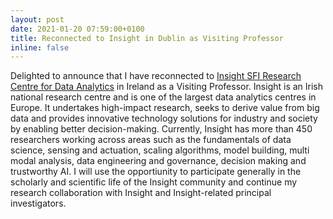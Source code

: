 ```yaml
---
layout: post
date: 2021-01-20 07:59:00+0100
title: Reconnected to Insight in Dublin as Visiting Professor
inline: false
---
```


Delighted to announce that I have reconnected to [Insight SFI Research Centre for Data Analytics](https://www.insight-centre.org/) in Ireland as a Visiting Professor. Insight is an Irish national research centre and is one of the largest data analytics centres in Europe. It undertakes high-impact research, seeks to derive value from big data and provides innovative technology solutions for industry and society by enabling better decision-making. Currently, Insight has more than 450 researchers working across areas such as the fundamentals of data science, sensing and actuation, scaling algorithms, model building, multi modal analysis, data engineering and governance, decision making and trustworthy AI. I will use the opportiunity to participate generally in the scholarly and scientific life of the Insight community and continue my research collaboration with Insight and Insight-related principal investigators.